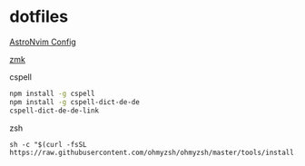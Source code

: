 # dotfiles

[AstroNvim Config](https://github.com/sanderdrummer/astronvimconfig)

[zmk](https://github.com/sanderdrummer/Adv360-Pro-ZMK/tree/V3.0)

cspell

```bash
npm install -g cspell
npm install -g cspell-dict-de-de
cspell-dict-de-de-link
```

zsh
```
sh -c "$(curl -fsSL https://raw.githubusercontent.com/ohmyzsh/ohmyzsh/master/tools/install.sh)"

```
